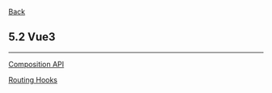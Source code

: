 [Back](../../README.md)

## 5.2 Vue3

<hr>

[Composition API](CompositionAPI.md)

[Routing Hooks](RoutingHooks.md)